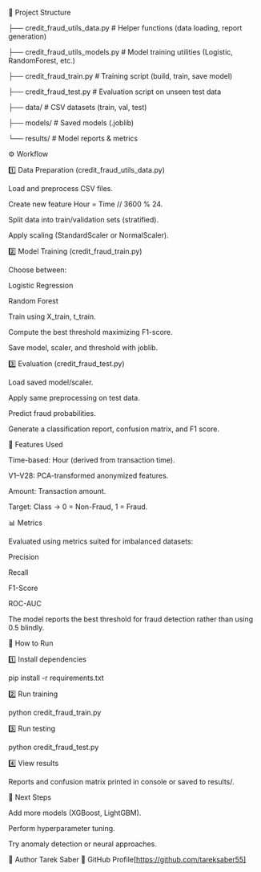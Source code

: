 📂 Project Structure

├── credit_fraud_utils_data.py   # Helper functions (data loading, report generation)

├── credit_fraud_utils_models.py # Model training utilities (Logistic, RandomForest, etc.)

├── credit_fraud_train.py        # Training script (build, train, save model)

├── credit_fraud_test.py         # Evaluation script on unseen test data

├── data/                        # CSV datasets (train, val, test)

├── models/                      # Saved models (.joblib)

└── results/                     # Model reports & metrics

⚙️ Workflow

1️⃣ Data Preparation (credit_fraud_utils_data.py)

Load and preprocess CSV files.

Create new feature Hour = Time // 3600 % 24.

Split data into train/validation sets (stratified).

Apply scaling (StandardScaler or NormalScaler).

2️⃣ Model Training (credit_fraud_train.py)

Choose between:

Logistic Regression

Random Forest

Train using X_train, t_train.

Compute the best threshold maximizing F1-score.

Save model, scaler, and threshold with joblib.

3️⃣ Evaluation (credit_fraud_test.py)

Load saved model/scaler.

Apply same preprocessing on test data.

Predict fraud probabilities.

Generate a classification report, confusion matrix, and F1 score.

🧮 Features Used

Time-based: Hour (derived from transaction time).

V1–V28: PCA-transformed anonymized features.

Amount: Transaction amount.

Target: Class → 0 = Non-Fraud, 1 = Fraud.

📊 Metrics

Evaluated using metrics suited for imbalanced datasets:

Precision

Recall

F1-Score

ROC-AUC

The model reports the best threshold for fraud detection rather than using 0.5 blindly.

🚀 How to Run

1️⃣ Install dependencies

pip install -r requirements.txt


2️⃣ Run training

python credit_fraud_train.py


3️⃣ Run testing

python credit_fraud_test.py


4️⃣ View results

Reports and confusion matrix printed in console or saved to results/.

📌 Next Steps

Add more models (XGBoost, LightGBM).

Perform hyperparameter tuning.

Try anomaly detection or neural approaches.

👤 Author
Tarek Saber
📎 GitHub Profile[https://github.com/tareksaber55]

